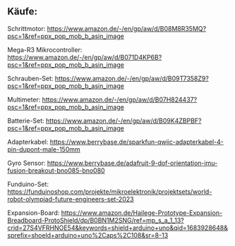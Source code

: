 ## Käufe:


Schrittmotor:  https://www.amazon.de/-/en/gp/aw/d/B08M8R35MQ?psc=1&ref=ppx_pop_mob_b_asin_image

Mega-R3 Mikrocontroller: https://www.amazon.de/-/en/gp/aw/d/B071D4KP6B?psc=1&ref=ppx_pop_mob_b_asin_image

Schrauben-Set: https://www.amazon.de/-/en/gp/aw/d/B09T7358Z9?psc=1&ref=ppx_pop_mob_b_asin_image

Multimeter:    https://www.amazon.de/-/en/gp/aw/d/B07H824437?psc=1&ref=ppx_pop_mob_b_asin_image

Batterie-Set:  https://www.amazon.de/-/en/gp/aw/d/B09K4ZBPBF?psc=1&ref=ppx_pop_mob_b_asin_image

Adapterkabel:  https://www.berrybase.de/sparkfun-qwiic-adapterkabel-4-pin-dupont-male-150mm

Gyro Sensor:   https://www.berrybase.de/adafruit-9-dof-orientation-imu-fusion-breakout-bno085-bno080

Funduino-Set:  https://funduinoshop.com/projekte/mikroelektronik/projektsets/world-robot-olympiad-future-engineers-set-2023

Expansion-Board:  https://www.amazon.de/Hailege-Prototype-Expansion-Breadboard-ProtoShield/dp/B0BN1M2SNG/ref=mp_s_a_1_13?crid=27S4VFRHNOE54&keywords=shield+arduino+uno&qid=1683928648&sprefix=shoeld+arduino+uno%2Caps%2C108&sr=8-13
